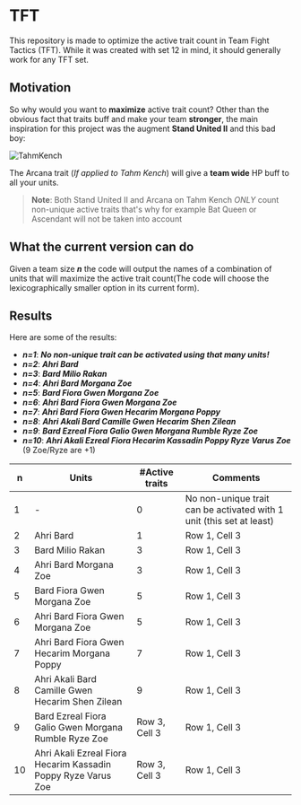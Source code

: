 # TFT
This repository is made to optimize the active trait count in Team Fight Tactics (TFT). While it was created with set 12 in mind, it should generally work for any TFT set.
## Motivation
So why would you want to **maximize** active trait count? Other than the obvious fact that traits buff and make your team **stronger**, the main inspiration for this project was the augment **Stand United II** and this bad boy:

![TahmKench](https://github.com/user-attachments/assets/5d00be48-b036-48aa-927e-a205c973d88d)

The Arcana trait (*If applied to Tahm Kench*) will give a **team wide** HP buff to all your units.

>**Note**: Both Stand United II and Arcana on Tahm Kench *ONLY* count non-unique active traits that's why for example Bat Queen or Ascendant will not be taken into account

## What the current version can do
Given a team size ***n*** the code will output the names of a combination of units that will maximize the active trait count(The code will choose the lexicographically smaller option in its current form).

## Results
Here are some of the results:

+ ***n=1***: ***No non-unique trait can be activated using that many units!***
+ ***n=2***: ***Ahri Bard***
+ ***n=3***: ***Bard Milio Rakan***
+ ***n=4***: ***Ahri Bard Morgana Zoe***
+ ***n=5***: ***Bard Fiora Gwen Morgana Zoe***
+ ***n=6***: ***Ahri Bard Fiora Gwen Morgana Zoe***
+ ***n=7***: ***Ahri Bard Fiora Gwen Hecarim Morgana Poppy***
+ ***n=8***: ***Ahri Akali Bard Camille Gwen Hecarim Shen Zilean***
+ ***n=9***: ***Bard Ezreal Fiora Galio Gwen Morgana Rumble Ryze Zoe***
+ ***n=10***: ***Ahri Akali Ezreal Fiora Hecarim Kassadin Poppy Ryze Varus Zoe*** (9 Zoe/Ryze are +1)

| n     | Units                                                        | #Active traits     | Comments|
|-------|--------------------------------------------------------------|--------------|--------------|
| 1     |-                                                             | 0            | No non-unique trait can be activated with 1 unit (this set at least)|
| 2     | Ahri Bard                                                    | 1            | Row 1, Cell 3|
| 3     | Bard Milio Rakan                                             | 3            | Row 1, Cell 3|
| 4     | Ahri Bard Morgana Zoe                                        | 3            | Row 1, Cell 3|
| 5     | Bard Fiora Gwen Morgana Zoe                                  | 5            | Row 1, Cell 3|
| 6     | Ahri Bard Fiora Gwen Morgana Zoe                             | 5            | Row 1, Cell 3|
| 7     | Ahri Bard Fiora Gwen Hecarim Morgana Poppy                   | 7            | Row 1, Cell 3|
| 8     | Ahri Akali Bard Camille Gwen Hecarim Shen Zilean             | 9            | Row 1, Cell 3|
| 9     | Bard Ezreal Fiora Galio Gwen Morgana Rumble Ryze Zoe         | Row 3, Cell 3| Row 1, Cell 3|
| 10    | Ahri Akali Ezreal Fiora Hecarim Kassadin Poppy Ryze Varus Zoe| Row 3, Cell 3| Row 1, Cell 3|


